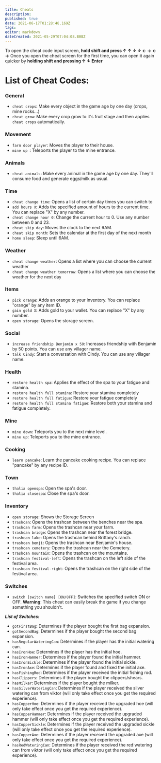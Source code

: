 ```yaml
---
title: Cheats
description: 
published: true
date: 2021-06-17T01:28:48.169Z
tags: 
editor: markdown
dateCreated: 2021-05-29T07:04:08.808Z
---
```


To open the cheat code input screen, **hold shift and press ↑ ↑ ↓ ↓ ← → ← →**
Once you open the cheat screen for the first time, you can open it again quicker by **holding shift and pressing ↑ ↓ Enter**

# List of Cheat Codes:

### General
* `cheat crops`: Make every object in the game age by one day (crops, mine rocks...)
* `cheat grow`: Make every crop grow to it's fruit stage and then applies `cheat crops` automatically.

### Movement
* `farm door player`: Moves the player to their house. 
* `mine up `: Teleports the player to the mine entrance. 

### Animals
* `cheat animals`: Make every animal in the game age by one day. They'll consume food and generate eggs/milk as usual.

### Time
* `cheat change time`: Opens a list of certain day times you can switch to
* `add hours X`: Adds the specified amount of hours to the current time. You can replace "X" by any number.
* `cheat change hour 0`: Change the current hour to 0. Use any number between 0 and 23.
* `cheat skip day`: Moves the clock to the next 6AM.
* `cheat skip month`: Sets the calendar at the first day of the next month
* `home sleep`: Sleep until 6AM. 

### Weather
* `cheat change weather`: Opens a list where you can choose the current weather
* `cheat change weather tomorrow`: Opens a list where you can choose the weather for the next day

### Items
* `pick orange`: Adds an orange to your inventory. You can replace "orange" by any item ID.
* `gain gold X`: Adds gold to your wallet. You can replace "X" by any number.
* `open storage`: Opens the storage screen.

### Social
* `increase friendship Benjamin x 50`: Increases friendship with Benjamin by 50 points. You can use any villager name.
* `talk Cindy`: Start a conversation with Cindy. You can use any villager name.

### Health
* `restore health spa`: Applies the effect of the spa to your fatigue and stamina.
* `restore health full stamina`: Restore your stamina completely
* `restore health full fatigue`: Restore your fatigue completely
* `restore health full stamina fatigue`: Restore both your stamina and fatigue completely.

### Mine
* `mine down`: Teleports you to the next mine level.
* `mine up`: Teleports you to the mine entrance.

### Cooking
* `learn pancake`: Learn the pancake cooking recipe. You can replace "pancake" by any recipe ID.

### Town
* `thalia openspa`: Open the spa's door.
* `thalia closespa`: Close the spa's door.


### Inventory
* `open storage`: Shows the Storage Screen
* `trashcan`: Opens the trashcan between the benches near the spa.
* `trashcan farm`: Opens the trashcan near your farm.
* `trashcan bridge`: Opens the trashcan near the forest bridge.
* `trashcan lake`: Opens the trashcan behind Brittany's ranch.
* `trashcan benji`: Opens the trashcan near Benjamin's house.
* `trashcan cemetery`: Opens the trashcan near the Cemetery.
* `trashcan mountain`: Opens the trashcan on the mountains.
* `trashcan festival-left`: Opens the trashcan on the left side of the festival area.
* `trashcan festival-right`: Opens the trashcan on the right side of the festival area.



### Switches
* `switch [switch name] [ON/OFF]`: Switches the specified switch ON or OFF. **Warning**: This cheat can easily break the game if you change something you shouldn't.

***List of Switches:***
* `gotFirstBag`:  Determines if the player bought the first bag expansion.
* `gotSecondBag`:  Determines if the player bought the second bag expansion.
* `hasRegularWateringCan`:  Determines if the player has the initial watering can. 
* `hasIronHoe`:  Determines if the player has the initial hoe. 
* `hasIronHammer`:  Determines if the player found the initial hammer.
* `hasIronSickle`:  Determines if the player found the initial sickle.
* `hasIronAxe`:  Determines if the player found and fixed the initial axe. 
* `hasFishingRod`:  Determines if the player received the initial fishing rod. 
* `hasClippers`:  Determines if the player bought the clippers/shears. 
* `hasMilker`:  Determines if the player bought the milker. 
* `hasSilverWateringCan`:  Determines if the player received the silver watering can from viktor (will only take effect once you get the required experience). 
* `hasCopperHoe`:  Determines if the player received the upgraded hoe (will only take effect once you get the required experience). 
* `hasCopperHammer`:  Determines if the player received the upgraded hammer (will only take effect once you get the required experience). 
* `hasCopperSickle`:  Determines if the player received the upgraded sickle (will only take effect once you get the required experience). 
* `hasCopperAxe`:  Determines if the player received the upgraded axe (will only take effect once you get the required experience). 
* `hasRedWateringCan`:  Determines if the player received the red watering can from viktor (will only take effect once you get the required experience). 
